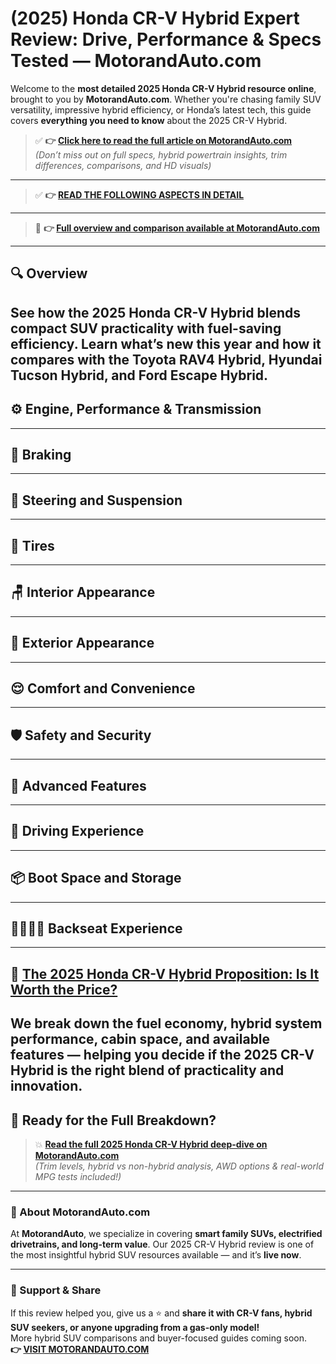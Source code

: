 # (2025) Honda CR-V Hybrid Expert Review: Drive, Performance & Specs Tested — MotorandAuto.com  

Welcome to the **most detailed 2025 Honda CR-V Hybrid resource online**, brought to you by **MotorandAuto.com**. Whether you're chasing family SUV versatility, impressive hybrid efficiency, or Honda’s latest tech, this guide covers **everything you need to know** about the 2025 CR-V Hybrid.

> ✅ **👉 [Click here to read the full article on MotorandAuto.com](https://motorandauto.com/2025-honda-cr-v-hybrid-expert-review-drive-performance-specs-tested/)**  
> *(Don’t miss out on full specs, hybrid powertrain insights, trim differences, comparisons, and HD visuals)*

---
> ✅ **👉 [READ THE FOLLOWING ASPECTS IN DETAIL](https://motorandauto.com/2025-honda-cr-v-hybrid-expert-review-drive-performance-specs-tested/)**

---
> 📌 **👉 [Full overview and comparison available at MotorandAuto.com](https://motorandauto.com/2025-honda-cr-v-hybrid-expert-review-drive-performance-specs-tested/)**

---

## 🔍 **Overview**

See how the 2025 Honda CR-V Hybrid blends compact SUV practicality with fuel-saving efficiency. Learn what’s new this year and how it compares with the Toyota RAV4 Hybrid, Hyundai Tucson Hybrid, and Ford Escape Hybrid.  
---

## ⚙️ **Engine, Performance & Transmission**
---

## 🛑 **Braking**
---

## 🔄 **Steering and Suspension**
---

## 🛞 **Tires**
---

## 🪑 **Interior Appearance**
---

## 🚗 **Exterior Appearance**
---

## 😌 **Comfort and Convenience**
---

## 🛡️ **Safety and Security**
---

## 🚀 **Advanced Features**
---

## 🧭 **Driving Experience**
---

## 📦 **Boot Space and Storage**
---

## 👨‍👩‍👧‍👦 **Backseat Experience**
---

## 💸 **[The 2025 Honda CR-V Hybrid Proposition: Is It Worth the Price?](https://motorandauto.com/2025-honda-cr-v-hybrid-expert-review-drive-performance-specs-tested/)**

We break down the **fuel economy, hybrid system performance, cabin space, and available features** — helping you decide if the 2025 CR-V Hybrid is the right blend of practicality and innovation.
---

## 🔗 **Ready for the Full Breakdown?**

> 💥 **[Read the full 2025 Honda CR-V Hybrid deep-dive on MotorandAuto.com](https://motorandauto.com/2025-honda-cr-v-hybrid-expert-review-drive-performance-specs-tested/)**  
> *(Trim levels, hybrid vs non-hybrid analysis, AWD options & real-world MPG tests included!)*

---

### 🌟 About MotorandAuto.com

At **MotorandAuto**, we specialize in covering **smart family SUVs, electrified drivetrains, and long-term value**. Our 2025 CR-V Hybrid review is one of the most insightful hybrid SUV resources available — and it’s **live now**.

---

### 📣 Support & Share

If this review helped you, give us a ⭐ and **share it with CR-V fans, hybrid SUV seekers, or anyone upgrading from a gas-only model!**  
More hybrid SUV comparisons and buyer-focused guides coming soon.  
**👉 [VISIT MOTORANDAUTO.COM](https://motorandauto.com/)**
